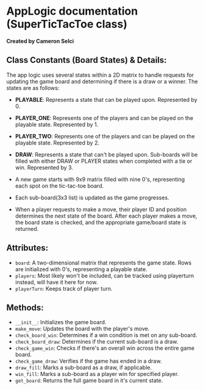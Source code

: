 # AppLogic documentation (SuperTicTacToe class) 
**Created by Cameron Selci**

## Class Constants (Board States) & Details:

The app logic uses several states within a 2D matrix to handle requests for updating the game board and determining if there is a draw or a winner. The states are as follows:

- **PLAYABLE**: Represents a state that can be played upon. Represented by 0.
- **PLAYER_ONE**: Represents one of the players and can be played on the playable state. Represented by 1.
- **PLAYER_TWO**: Represents one of the players and can be played on the playable state. Represented by 2.
- **DRAW**: Represents a state that can't be played upon. Sub-boards will be filled with either DRAW or PLAYER states when completed with a tie or win. Represented by 3.

- A new game starts with 9x9 matrix filled with nine 0's, representing each spot on the tic-tac-toe board. 
- Each sub-board(3x3 list) is updated as the game progresses. 
- When a player requests to make a move, their player ID and position determines the next state of the board. After each player makes a move, the board state is checked, and the appropriate game/board state is returned.

## Attributes:

- `board`: A two-dimensional matrix that represents the game state. Rows are initialized with 0's, representing a playable state.
- `players`: Most likely won't be included, can be tracked using playerturn instead, will have it here for now.
- `playerTurn`: Keeps track of player turn.

## Methods:

- `__init__`: Initializes the game board.
- `make_move`: Updates the board with the player's move.
- `check_board_win`: Determines if a win condition is met on any sub-board.
- `check_board_draw`: Determines if the current sub-board is a draw.
- `check_game_win`: Checks if there's an overall win across the entire game board.
- `check_game_draw`: Verifies if the game has ended in a draw.
- `draw_fill`: Marks a sub-board as a draw, if applicable.
- `win_fill`: Marks a sub-board as a player win for specified player.
- `get_board`: Returns the full game board in it's current state.